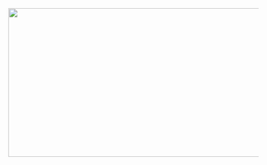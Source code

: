 

<div align="center">
  <img src="https://media.giphy.com/media/v1.Y2lkPTc5MGI3NjExNmVrYTN2bDhmdzIzdmczZm0yZXVzcWI0aWloMWc0OG9tNTJ5cDFmaSZlcD12MV9pbnRlcm5hbF9naWZfYnlfaWQmY3Q9Zw/26wfQrP51M7TJGBiHL/giphy.gif" width="600" height="300"/>
</div>
